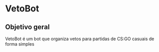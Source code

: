 # VetoBot

## Objetivo geral
VetoBot é um bot que organiza vetos para partidas de CS:GO casuais de forma simples

